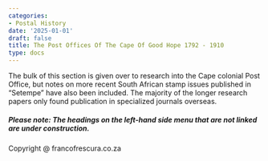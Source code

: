 ```yaml
---
categories:
- Postal History
date: '2025-01-01'
draft: false
title: The Post Offices Of The Cape Of Good Hope 1792 - 1910
type: docs
---
```


The bulk of this section is given over to research into the Cape colonial Post Office, but notes on more recent South African stamp issues published in “Setempe” have also been included. The majority of the longer research papers only found publication in specialized journals overseas.

##### Please note: The headings on the left-hand side menu that are not linked are under construction. 

Copyright @ francofrescura.co.za